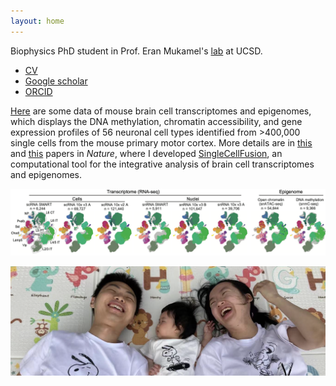 ```yaml
---
layout: home
---
```


Biophysics PhD student in Prof. Eran Mukamel's [lab](https://brainome.ucsd.edu) at UCSD.

- [CV](./doc/CV.pdf)
- [Google scholar](https://scholar.google.com/citations?user=27FYCbIAAAAJ&hl=en)
- [ORCID](https://orcid.org/0000-0001-5232-1648)
<!-- - [Github](https://github.com/FangmingXie) -->

[Here](https://brainome.ucsd.edu/BICCN_MOp) are some data of mouse brain cell transcriptomes and epigenomes, which displays the DNA methylation, chromatin accessibility, and gene expression profiles of 56 neuronal cell types identified from >400,000 single cells from the mouse primary motor cortex. More details are in [this](https://www.nature.com/articles/s41586-021-03500-8) and [this](https://www.nature.com/articles/s41586-021-03950-0) papers in *Nature*, where I developed [SingleCellFusion](https://github.com/mukamel-lab/SingleCellFusion), an computational tool for the integrative analysis of brain cell transcriptomes and epigenomes.

![](./doc/biccn_fig1a_v2.png)

![](./doc/family_v2.png)
<!-- <img src="./doc/family_v2.png" alt="drawing" width="600"> -->

